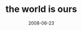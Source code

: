 ---
layout: base.njk
title : 'the world is ours' 
view_title : 'the world is ours' 
year : '2008' 
date : '2008-06-23' 
img_file : '/drawing/theworldisours-2.png' 
html_file : 'theworldisours-2' 
next_html : 'isitmadeoutofyarn.html' 
year_order : '265' 
permalink : "title/{{html_file}}.html"
---